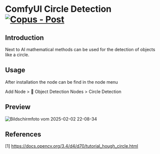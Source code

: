 # ComfyUI Circle Detection [![Copus - Post](https://img.shields.io/badge/Copus-Post-00aaee)](https://www.copus.io/work/93ba7f55a26845cd9666854a750a80f1)

## Introduction

Next to AI mathematical methods can be used for the detection of objects like a circle.

## Usage

After installation the node can be find in the node menu

  Add Node > 🧬 Object Detection Nodes > Circle Detection

## Preview

![Bildschirmfoto vom 2025-02-02 22-08-34](https://github.com/user-attachments/assets/60386026-9e15-4508-b6d9-dade02bb44d7)

## References

[1] https://docs.opencv.org/3.4/d4/d70/tutorial_hough_circle.html
